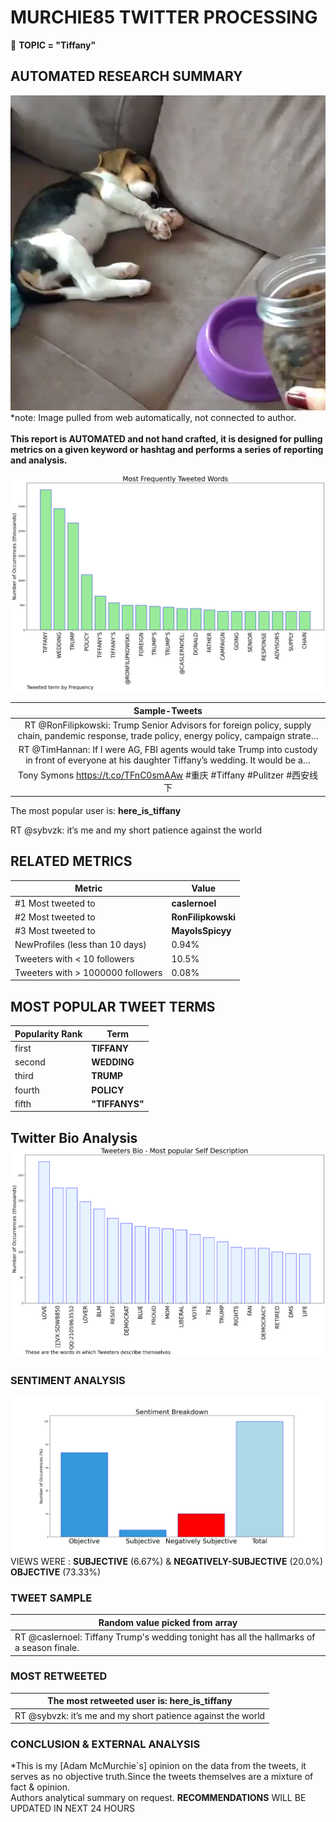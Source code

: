 # MURCHIE85 TWITTER PROCESSING 
&#x1F34E; **TOPIC = "Tiffany"**

## AUTOMATED RESEARCH SUMMARY

![image](assets/2022-11-12hashtagImage.png)*note: Image pulled from web automatically, not connected to author.
<br></br>
<b> This report is AUTOMATED and not hand crafted, it is designed for pulling metrics on a given keyword or hashtag and performs a series of reporting and analysis.</b>



![image](assets/2022-11-12TWEETS.png)



|                **Sample-Tweets**        |
| :-------------: |
| RT @RonFilipkowski: Trump Senior Advisors for foreign policy, supply chain, pandemic response, trade policy, energy policy, campaign strate… |
| RT @TimHannan: If I were AG, FBI agents would take Trump into custody in front of everyone at his daughter Tiffany’s wedding. It would be a… |
| Tony Symons https://t.co/TFnC0smAAw #重庆 #Tiffany #Pulitzer #西安线下 |

The most popular user is: **here_is_tiffany**
<div class="alert alert-block alert-danger"> RT @sybvzk: it’s me and my short patience against the world</div>

## RELATED METRICS<br>
| Metric | Value |
| ------------- | ------------- |
| #1 Most tweeted to  | **caslernoel** |
| #2 Most tweeted to  | **RonFilipkowski** |
| #3 Most tweeted to  | **MayoIsSpicyy** |
| NewProfiles (less than 10 days) | 0.94%  |
| Tweeters with < 10 followers  | 10.5%|
| Tweeters with > 1000000 followers  | 0.08%  |



## MOST POPULAR TWEET TERMS 


| Popularity Rank  | Term |
| ------------- | ------------- |
| first  | **TIFFANY**  |
| second  | **WEDDING**  |
| third  | **TRUMP** |
| fourth  | **POLICY**  |
| fifth  | **"TIFFANYS"**  |


## Twitter Bio Analysis![image](assets/2022-11-12BIO.png)
### SENTIMENT ANALYSIS
![image](assets/2022-11-12sentiment.png)
VIEWS WERE : **SUBJECTIVE**  (6.67%) & **NEGATIVELY-SUBJECTIVE** (20.0%) **OBJECTIVE** (73.33%)

### TWEET SAMPLE 
| Random value picked from array |
| ------------- |
|RT @caslernoel: Tiffany Trump's wedding tonight has all the hallmarks of a season finale. |

### MOST RETWEETED 

| The most retweeted user is: **here_is_tiffany**  |
| ------------- |
| RT @sybvzk: it’s me and my short patience against the world |

### CONCLUSION & EXTERNAL ANALYSIS

*This is my [Adam McMurchie`s] opinion on the data from the tweets, it serves as no objective truth.Since the tweets themselves are a mixture of fact & opinion.<br>
Authors analytical summary on request.
**RECOMMENDATIONS** WILL BE UPDATED IN NEXT  24 HOURS <br>